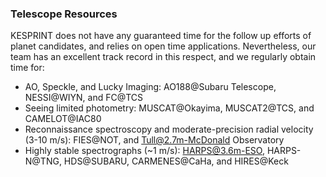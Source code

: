 ### Telescope Resources

KESPRINT does not have any guaranteed time for the follow up efforts of planet candidates, and relies on open time applications. Nevertheless, our team has an excellent track record in this respect, and we regularly obtain time for:

- AO, Speckle, and Lucky Imaging: AO188@Subaru Telescope, NESSI@WIYN, and FC@TCS
- Seeing limited photometry: MUSCAT@Okayima, MUSCAT2@TCS, and CAMELOT@IAC80
- Reconnaissance spectroscopy and moderate-precision radial velocity (3-10 m/s): FIES@NOT, and Tull@2.7m-McDonald Observatory
- Highly stable spectrographs (~1 m/s): HARPS@3.6m-ESO, HARPS-N@TNG, HDS@SUBARU, CARMENES@CaHa, and HIRES@Keck

